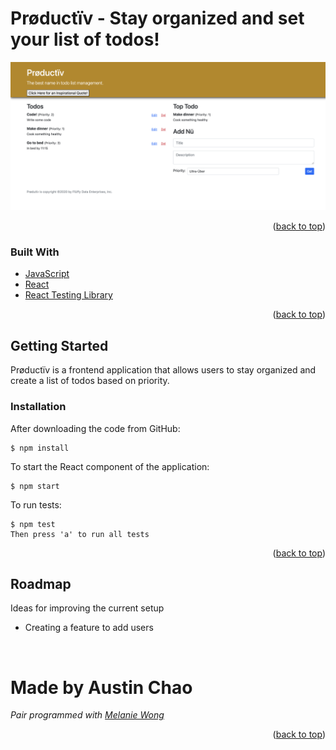 <div id="top"></div>


<!-- ABOUT THE PROJECT -->
# Prøductïv - Stay organized and set your list of todos!
![image](/public/Screen%20Shot%202022-06-22%20at%203.12.26%20PM.png)



<p align="right">(<a href="#top">back to top</a>)</p>

### Built With
* [JavaScript](https://developer.mozilla.org/en-US/docs/Web/JavaScript)
* [React](https://reactjs.org/docs/getting-started.html)
* [React Testing Library](https://testing-library.com/docs/react-testing-library/intro/)


<p align="right">(<a href="#top">back to top</a>)</p>

<!-- GETTING STARTED -->
## Getting Started

Prøductïv is a frontend application that allows users to stay organized and create a list of todos based on priority.


### Installation

After downloading the code from GitHub:

    $ npm install

To start the React component of the application:

    $ npm start

To run tests:

    $ npm test
    Then press 'a' to run all tests


<p align="right">(<a href="#top">back to top</a>)</p>


<!-- ROADMAP -->
## Roadmap

Ideas for improving the current setup

- Creating a feature to add users


<br>

# Made by Austin Chao
*Pair programmed with [Melanie Wong](https://github.com/melawong)*

<p align="right">(<a href="#top">back to top</a>)</p>


